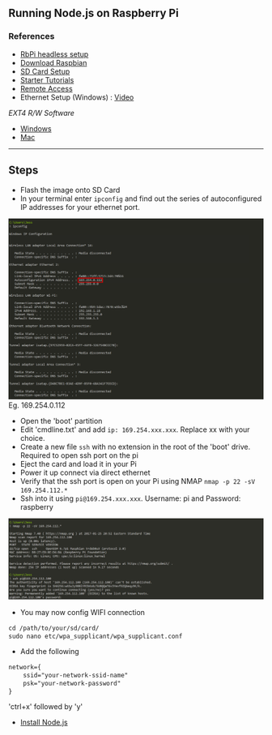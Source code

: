 ## Running Node.js on Raspberry Pi

### References
- [RbPi headless setup](http://blog.self.li/post/63281257339/raspberry-pi-part-1-basic-setup-without-cables)
- [Download Raspbian](https://www.raspberrypi.org/downloads/raspbian/)
- [SD Card Setup](http://trendblog.net/install-raspbian-sd-card-os-x-windows/)
- [Starter Tutorials](http://workshop.raspberrypiaustralia.com/)
- [Remote Access](https://www.raspberrypi.org/documentation/remote-access/ssh/)
- Ethernet Setup (Windows) : [Video](https://www.youtube.com/watch?v=LS96JxvzYGw)

*EXT4 R/W Software*
- [Windows](https://www.paragon-software.com/home/extfs-windows-pro/download.html)
- [Mac](http://www.paragon-drivers.com/extfs-mac/)

---
## Steps

- Flash the image onto SD Card
- In your terminal enter `ipconfig` and find out the series of autoconfigured IP addresses for your ethernet port.

![ipconfig](../img/rbpi-ipconfig.png)
Eg. 169.254.0.112

- Open the 'boot' partition
- Edit 'cmdline.txt' and add `ip: 169.254.xxx.xxx`. Replace xx with your choice.
- Create a new file `ssh` with no extension in the root of the 'boot' drive. Required to open ssh port on the pi
- Eject the card and load it in your Pi
- Power it up connect via direct ethernet
- Verify that the ssh port is open on your Pi using NMAP `nmap -p 22 -sV 169.254.112.*`
- Ssh into it using `pi@169.254.xxx.xxx`. Username: pi and Password: raspberry

![ssh](../img/rbpi-ssh.png)

- You may now config WIFI connection

```
cd /path/to/your/sd/card/
sudo nano etc/wpa_supplicant/wpa_supplicant.conf
```

- Add the following

```
network={
    ssid="your-network-ssid-name"
    psk="your-network-password"
}
```
'ctrl+x' followed by 'y'

- [Install Node.js](http://weworkweplay.com/play/raspberry-pi-nodejs/)